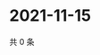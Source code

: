 # 2021-11-15

共 0 条

<!-- BEGIN WEIBO -->
<!-- 最后更新时间 Mon Nov 15 2021 20:13:57 GMT+0800 (China Standard Time) -->

<!-- END WEIBO -->
